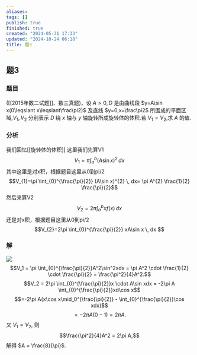 ```yaml
---
aliases: 
tags: []
publish: true
finished: true
created: "2024-05-31 17:33"
updated: "2024-10-24 06:18"
title: 题3
---
```

## 题3
### 题目
([[2015年数二试题]]、数三真题)，设 $A>0,D$ 是由曲线段 $y=A\sin x(0\leqslant x\leqslant\frac\pi2)$ 及直线 $y=0,x=\frac\pi2$ 所围成的平面区域,$V_1,V_2$ 分别表示 $D$ 绕 $x$ 轴与 $y$ 轴旋转所成旋转体的体积.若 $V_1=V_2$,求 $A$ 的值.
### 分析
我们回忆[[旋转体的体积]]
这里我们先算V1
$$V_{1}=\pi \int_{a}^{b} (A\sin x)^{2} \, dx $$
其中这里是对x积，根据题目这里从0到pi/2
$$V_{1}=\pi \int_{0}^{\frac{\pi}{2}} (A\sin x)^{2} \, dx= \pi A^{2} \frac{1}{2} \frac{\pi}{2}$$
然后来算V2
$$V_{2}=2\pi \int_{a}^{b} xf(x) \, dx $$
还是对x积，根据题目这里从0到pi/2
$$V_{2}=2\pi \int_{0}^{\frac{\pi}{2}} xA\sin x \, dx $$
### 解 
![](https://img.hwenyi.tech/202403201230202.webp)
$$V_1 = \pi \int_{0}^{\frac{\pi}{2}}A^2\sin^2xdx = \pi A^2 \cdot \frac{1}{2} \cdot \frac{\pi}{2} = \frac{\pi^2}{4}A^2.$$
$$V_2 = 2\pi \int_{0}^{\frac{\pi}{2}}x \cdot A\sin xdx = -2\pi A \int_{0}^{\frac{\pi}{2}}xd\cos x$$
$$=-2\pi A(x\cos x\mid_0^{\frac{\pi}{2}} - \int_{0}^{\frac{\pi}{2}}\cos xdx)$$
$$= -2\pi A (0-1) = 2\pi A.$$
又 $V_1 = V_2$, 则
$$\frac{\pi^2}{4}A^2 = 2\pi A,$$
解得 $A = \frac{8}{\pi}$.
 
